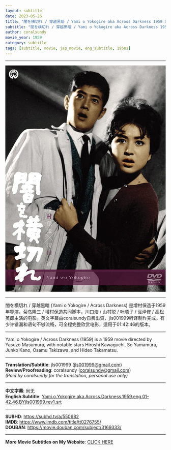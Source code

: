 ```yaml
---
layout: subtitle
date: 2023-05-26
title: "闇を横切れ / 穿越黑暗 / Yami o Yokogire aka Across Darkness 1959 Subtitle (English)"
subtitle: "闇を横切れ / 穿越黑暗 / Yami o Yokogire aka Across Darkness 1959 Subtitle (English)"
author: coralsundy
movie_year: 1959
category: subtitle
tags: [subtitle, movie, jap_movie, eng_subtitle, 1950s]
---
```


------

<img src="../assets/tt0276755.jpg" alt="tt0276755_cover_art" />

------

闇を横切れ / 穿越黑暗 (Yami o Yokogire / Across Darkness) 是增村保造于1959年导演，菊岛隆三 / 增村保造共同脚本，川口浩 / 山村聪 / 叶顺子 / 泷泽修 / 高松英郎主演的电影。英文字幕由coralsundy自费出资，jls001999听译制作完成。有少许错漏和语句不够流畅，可全程完整欣赏电影，适用于01:42:46的版本。

------

Yami o Yokogire / Across Darkness (1959) is a 1959 movie directed by Yasuzo Masumura, with notable stars Hiroshi Kawaguchi, So Yamamura, Junko Kano, Osamu Takizawa, and Hideo Takamatsu.

------

**Translation/Subtitle**: jls001999 (jls001999@gmail.com)<br>
**Review/Proofreading**: coralsundy (coralsundy@gmail.com)<br>
*(Paid by coralsundy for the translation, personal use only)*

------

**中文字幕**: 尚无<br>
**English Subtitle**: [Yami.o.Yokogire.aka.Across.Darkness.1959.eng.01-42.46.BYjls001999.rev1.srt](../subtitles/Yami.o.Yokogire.aka.Across.Darkness.1959.eng.01-42.46.BYjls001999.rev1.srt)

------

**SUBHD**: <https://subhd.tv/a/550682><br>
**IMDB**: <https://www.imdb.com/title/tt0276755/><br>
**DOUBAN**: <https://movie.douban.com/subject/3169333/>

------

**More Movie Subtitles on My Website**: <a href='{% post_url 2021-01-10-subtitles-summary-list %}'>CLICK HERE</a>


